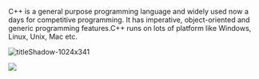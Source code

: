 C++ is a general purpose programming language and widely used now a days for competitive programming. It has imperative, object-oriented and generic programming features.C++ runs on lots of platform like Windows, Linux, Unix, Mac etc.




![titleShadow-1024x341](https://user-images.githubusercontent.com/68494604/92635023-ccc9b500-f2f2-11ea-92b0-3443afeed3fe.png)

<img src="https://github-readme-stats.vercel.app/api?username=adityamangal1&&show_icons=true&title_color=ffffff&icon_color=bb2acf&text_color=daf7dc&bg_color=ffba2c">
